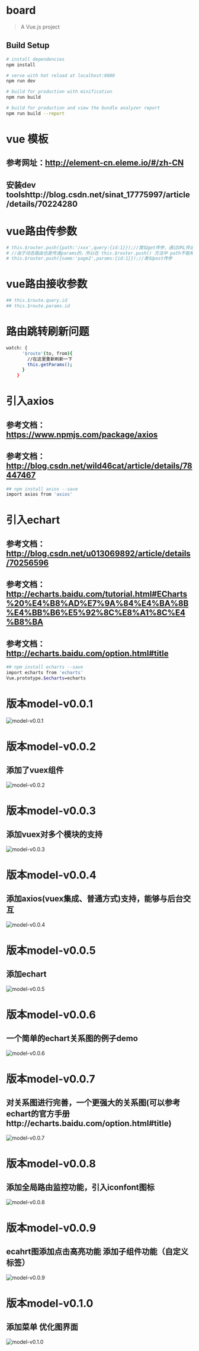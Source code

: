 # board

> A Vue.js project

## Build Setup

``` bash
# install dependencies
npm install

# serve with hot reload at localhost:8080
npm run dev

# build for production with minification
npm run build

# build for production and view the bundle analyzer report
npm run build --report
```

# vue 模板
## 参考网址：http://element-cn.eleme.io/#/zh-CN
## 安装dev toolshttp://blog.csdn.net/sinat_17775997/article/details/70224280

# vue路由传参数
``` bash
# this.$router.push({path:'/xxx',query:{id:1}});//类似get传参，通过URL传递参数
# //由于动态路由也是传递params的，所以在 this.$router.push() 方法中 path不能和params一起使用，否则params将无效。需要用name来指定页面。
# this.$router.push({name:'page2',params:{id:1}});//类似post传参
```
# vue路由接收参数
``` bash
## this.$route.query.id
## this.$route.params.id
```

# 路由跳转刷新问题
``` bash
watch: {
      '$route'(to, from){
        //在这里重新刷新一下
        this.getParams();
      }
    }
```

# 引入axios
## 参考文档：https://www.npmjs.com/package/axios
## 参考文档：http://blog.csdn.net/wild46cat/article/details/78447467
``` bash
## npm install axios --save
import axios from 'axios'
```
# 引入echart
## 参考文档：http://blog.csdn.net/u013069892/article/details/70256596
## 参考文档：http://echarts.baidu.com/tutorial.html#ECharts%20%E4%B8%AD%E7%9A%84%E4%BA%8B%E4%BB%B6%E5%92%8C%E8%A1%8C%E4%B8%BA
## 参考文档：http://echarts.baidu.com/option.html#title
``` bash
## npm install echarts --save
import echarts from 'echarts'
Vue.prototype.$echarts=echarts

```

# 版本model-v0.0.1
![model-v0.0.1](./githubpic/model-v0.0.1.png)

# 版本model-v0.0.2
## 添加了vuex组件
![model-v0.0.2](./githubpic/model-v0.0.2.png)

# 版本model-v0.0.3
## 添加vuex对多个模块的支持
![model-v0.0.3](./githubpic/model-v0.0.3.png)

# 版本model-v0.0.4
## 添加axios(vuex集成、普通方式)支持，能够与后台交互
![model-v0.0.4](./githubpic/model-v0.0.4.png)

# 版本model-v0.0.5
## 添加echart
![model-v0.0.5](./githubpic/model-v0.0.5.png)

# 版本model-v0.0.6
## 一个简单的echart关系图的例子demo
![model-v0.0.6](./githubpic/model-v0.0.6.png)

# 版本model-v0.0.7
## 对关系图进行完善，一个更强大的关系图(可以参考echart的官方手册http://echarts.baidu.com/option.html#title)
![model-v0.0.7](./githubpic/model-v0.0.7.png)

# 版本model-v0.0.8
## 添加全局路由监控功能，引入iconfont图标
![model-v0.0.8](./githubpic/model-v0.0.8.png)


# 版本model-v0.0.9
## ecahrt图添加点击高亮功能 添加子组件功能（自定义标签）
![model-v0.0.9](./githubpic/model-v0.0.9.png)


# 版本model-v0.1.0
## 添加菜单 优化图界面
![model-v0.1.0](./githubpic/model-v0.1.0.png)

